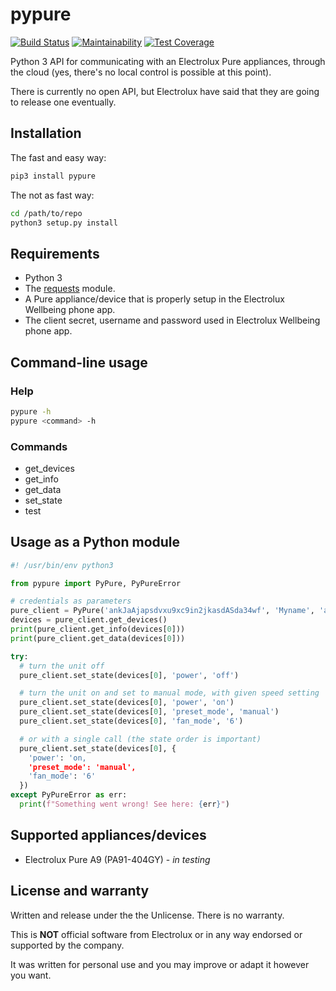 # pypure

[![Build Status](https://travis-ci.org/hymnis/pypure.svg?branch=master)](https://travis-ci.org/hymnis/pypure)
[![Maintainability](https://api.codeclimate.com/v1/badges/99b6552ee2e6848806f0/maintainability)](https://codeclimate.com/github/hymnis/pypure/maintainability)
[![Test Coverage](https://api.codeclimate.com/v1/badges/99b6552ee2e6848806f0/test_coverage)](https://codeclimate.com/github/hymnis/pypure/test_coverage)

Python 3 API for communicating with an Electrolux Pure appliances, through the cloud (yes, there's no local control is possible at this point).

There is currently no open API, but Electrolux have said that they are going to release one eventually.

## Installation

The fast and easy way:
```bash
pip3 install pypure
```

The not as fast way:
```bash
cd /path/to/repo
python3 setup.py install
```

## Requirements

- Python 3
- The [requests](http://docs.python-requests.org/) module.
- A Pure appliance/device that is properly setup in the Electrolux Wellbeing phone app.
- The client secret, username and password used in Electrolux Wellbeing phone app.

## Command-line usage

### Help

```bash
pypure -h
pypure <command> -h
```

### Commands

- get_devices
- get_info
- get_data
- set_state
- test

## Usage as a Python module

```python
#! /usr/bin/env python3

from pypure import PyPure, PyPureError

# credentials as parameters
pure_client = PyPure('ankJaAjapsdvxu9xc9in2jkasdASda34wf', 'Myname', 'abc123')
devices = pure_client.get_devices()
print(pure_client.get_info(devices[0]))
print(pure_client.get_data(devices[0]))

try:
  # turn the unit off
  pure_client.set_state(devices[0], 'power', 'off')

  # turn the unit on and set to manual mode, with given speed setting
  pure_client.set_state(devices[0], 'power', 'on')
  pure_client.set_state(devices[0], 'preset_mode', 'manual')
  pure_client.set_state(devices[0], 'fan_mode', '6')

  # or with a single call (the state order is important)
  pure_client.set_state(devices[0], {
    'power': 'on,
    'preset_mode': 'manual',
    'fan_mode': '6'
  })
except PyPureError as err:
  print(f"Something went wrong! See here: {err}")
```

## Supported appliances/devices

- Electrolux Pure A9 (PA91-404GY) - _in testing_

## License and warranty

Written and release under the the Unlicense. There is no warranty.

This is **NOT** official software from Electrolux or in any way endorsed or supported by the company.

It was written for personal use and you may improve or adapt it however you want.
